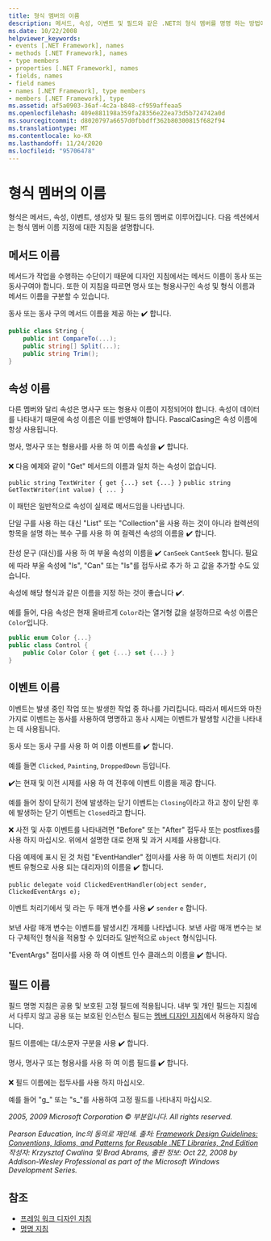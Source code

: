 ```yaml
---
title: 형식 멤버의 이름
description: 메서드, 속성, 이벤트 및 필드와 같은 .NET의 형식 멤버를 명명 하는 방법에 대 한 지침을 알아봅니다.
ms.date: 10/22/2008
helpviewer_keywords:
- events [.NET Framework], names
- methods [.NET Framework], names
- type members
- properties [.NET Framework], names
- fields, names
- field names
- names [.NET Framework], type members
- members [.NET Framework], type
ms.assetid: af5a0903-36af-4c2a-b848-cf959affeaa5
ms.openlocfilehash: 409e881198a359fa28356e22ea73d5b724742a0d
ms.sourcegitcommit: d8020797a6657d0fbbdff362b80300815f682f94
ms.translationtype: MT
ms.contentlocale: ko-KR
ms.lasthandoff: 11/24/2020
ms.locfileid: "95706478"
---
```

# <a name="names-of-type-members"></a>형식 멤버의 이름

형식은 메서드, 속성, 이벤트, 생성자 및 필드 등의 멤버로 이루어집니다. 다음 섹션에서는 형식 멤버 이름 지정에 대한 지침을 설명합니다.

## <a name="names-of-methods"></a>메서드 이름

 메서드가 작업을 수행하는 수단이기 때문에 디자인 지침에서는 메서드 이름이 동사 또는 동사구여야 합니다. 또한 이 지침을 따르면 명사 또는 형용사구인 속성 및 형식 이름과 메서드 이름을 구분할 수 있습니다.

 동사 또는 동사 구의 메서드 이름을 제공 하는 ✔️ 합니다.

```csharp
public class String {
    public int CompareTo(...);
    public string[] Split(...);
    public string Trim();
}
```

## <a name="names-of-properties"></a>속성 이름

 다른 멤버와 달리 속성은 명사구 또는 형용사 이름이 지정되어야 합니다. 속성이 데이터를 나타내기 때문에 속성 이름은 이를 반영해야 합니다. PascalCasing은 속성 이름에 항상 사용됩니다.

 명사, 명사구 또는 형용사를 사용 하 여 이름 속성을 ✔️ 합니다.

 ❌ 다음 예제와 같이 "Get" 메서드의 이름과 일치 하는 속성이 없습니다.

 `public string TextWriter { get {...} set {...} }` `public string GetTextWriter(int value) { ... }`

 이 패턴은 일반적으로 속성이 실제로 메서드임을 나타냅니다.

 단일 구를 사용 하는 대신 "List" 또는 "Collection"을 사용 하는 것이 아니라 컬렉션의 항목을 설명 하는 복수 구를 사용 하 여 컬렉션 속성의 이름을 ✔️ 합니다.

 찬성 문구 (대신)를 사용 하 여 부울 속성의 이름을 ✔️ `CanSeek` `CantSeek` 합니다. 필요에 따라 부울 속성에 "Is", "Can" 또는 "Is"를 접두사로 추가 하 고 값을 추가할 수도 있습니다.

 속성에 해당 형식과 같은 이름을 지정 하는 것이 좋습니다 ✔️.

 예를 들어, 다음 속성은 현재 올바르게 `Color`라는 열거형 값을 설정하므로 속성 이름은 `Color`입니다.

```csharp
public enum Color {...}
public class Control {
    public Color Color { get {...} set {...} }
}
```

## <a name="names-of-events"></a>이벤트 이름

 이벤트는 발생 중인 작업 또는 발생한 작업 중 하나를 가리킵니다. 따라서 메서드와 마찬가지로 이벤트는 동사를 사용하여 명명하고 동사 시제는 이벤트가 발생할 시간을 나타내는 데 사용됩니다.

 동사 또는 동사 구를 사용 하 여 이름 이벤트를 ✔️ 합니다.

 예를 들면 `Clicked`, `Painting`, `DroppedDown` 등입니다.

 ✔️는 현재 및 이전 시제를 사용 하 여 전후에 이벤트 이름을 제공 합니다.

 예를 들어 창이 닫히기 전에 발생하는 닫기 이벤트는 `Closing`이라고 하고 창이 닫힌 후에 발생하는 닫기 이벤트는 `Closed`라고 합니다.

 ❌ 사전 및 사후 이벤트를 나타내려면 "Before" 또는 "After" 접두사 또는 postfixes를 사용 하지 마십시오. 위에서 설명한 대로 현재 및 과거 시제를 사용합니다.

 다음 예제에 표시 된 것 처럼 "EventHandler" 접미사를 사용 하 여 이벤트 처리기 (이벤트 유형으로 사용 되는 대리자)의 이름을 ✔️ 합니다.

 `public delegate void ClickedEventHandler(object sender, ClickedEventArgs e);`

 이벤트 처리기에서 및 라는 두 매개 변수를 사용 ✔️ `sender` `e` 합니다.

 보낸 사람 매개 변수는 이벤트를 발생시킨 개체를 나타냅니다. 보낸 사람 매개 변수는 보다 구체적인 형식을 적용할 수 있더라도 일반적으로 `object` 형식입니다.

 "EventArgs" 접미사를 사용 하 여 이벤트 인수 클래스의 이름을 ✔️ 합니다.

## <a name="names-of-fields"></a>필드 이름

 필드 명명 지침은 공용 및 보호된 고정 필드에 적용됩니다. 내부 및 개인 필드는 지침에서 다루지 않고 공용 또는 보호된 인스턴스 필드는 [멤버 디자인 지침](member.md)에서 허용하지 않습니다.

 필드 이름에는 대/소문자 구분을 사용 ✔️ 합니다.

 명사, 명사구 또는 형용사를 사용 하 여 이름 필드를 ✔️ 합니다.

 ❌ 필드 이름에는 접두사를 사용 하지 마십시오.

 예를 들어 "g_" 또는 "s_"를 사용하여 고정 필드를 나타내지 마십시오.

 *2005, 2009 Microsoft Corporation © 부분입니다. All rights reserved.*

 *Pearson Education, Inc의 동의로 재인쇄. 출처: [Framework Design Guidelines: Conventions, Idioms, and Patterns for Reusable .NET Libraries, 2nd Edition](https://www.informit.com/store/framework-design-guidelines-conventions-idioms-and-9780321545619) 작성자: Krzysztof Cwalina 및 Brad Abrams, 출판 정보: Oct 22, 2008 by Addison-Wesley Professional as part of the Microsoft Windows Development Series.*

## <a name="see-also"></a>참조

- [프레임 워크 디자인 지침](index.md)
- [명명 지침](naming-guidelines.md)
